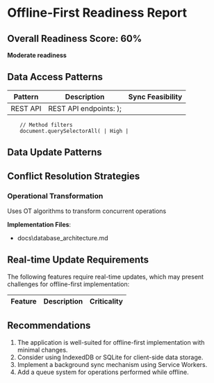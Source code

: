 # Offline-First Readiness Report

## Overall Readiness Score: 60%

**Moderate readiness**

## Data Access Patterns

| Pattern | Description | Sync Feasibility |
|---------|-------------|-----------------|
| REST API | REST API endpoints: );

        // Method filters
        document.querySelectorAll( | High |

## Data Update Patterns


## Conflict Resolution Strategies

### Operational Transformation

Uses OT algorithms to transform concurrent operations 

**Implementation Files**:

- docs\database_architecture.md

## Real-time Update Requirements

The following features require real-time updates, which may present challenges for offline-first implementation:

| Feature | Description | Criticality |
|---------|-------------|------------|

## Recommendations

 1. The application is well-suited for offline-first implementation with minimal changes.
 2. Consider using IndexedDB or SQLite for client-side data storage.
 3. Implement a background sync mechanism using Service Workers.
 4. Add a queue system for operations performed while offline.
